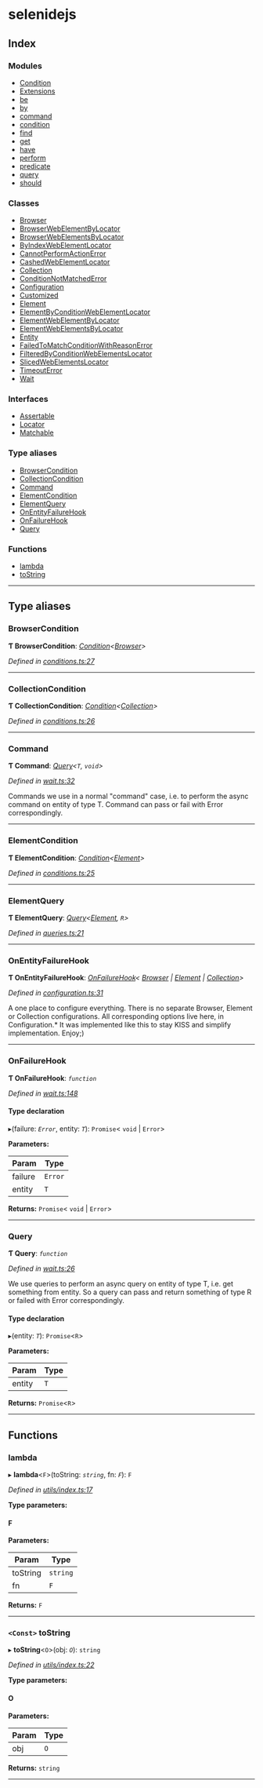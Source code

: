 
#  selenidejs

## Index

### Modules

* [Condition](modules/condition.md)
* [Extensions](modules/extensions.md)
* [be](modules/be.md)
* [by](modules/by.md)
* [command](modules/command.md)
* [condition](modules/condition.md)
* [find](modules/find.md)
* [get](modules/get.md)
* [have](modules/have.md)
* [perform](modules/perform.md)
* [predicate](modules/predicate.md)
* [query](modules/query.md)
* [should](modules/should.md)

### Classes

* [Browser](classes/browser.md)
* [BrowserWebElementByLocator](classes/browserwebelementbylocator.md)
* [BrowserWebElementsByLocator](classes/browserwebelementsbylocator.md)
* [ByIndexWebElementLocator](classes/byindexwebelementlocator.md)
* [CannotPerformActionError](classes/cannotperformactionerror.md)
* [CashedWebElementLocator](classes/cashedwebelementlocator.md)
* [Collection](classes/collection.md)
* [ConditionNotMatchedError](classes/conditionnotmatchederror.md)
* [Configuration](classes/configuration.md)
* [Customized](classes/customized.md)
* [Element](classes/element.md)
* [ElementByConditionWebElementLocator](classes/elementbyconditionwebelementlocator.md)
* [ElementWebElementByLocator](classes/elementwebelementbylocator.md)
* [ElementWebElementsByLocator](classes/elementwebelementsbylocator.md)
* [Entity](classes/entity.md)
* [FailedToMatchConditionWithReasonError](classes/failedtomatchconditionwithreasonerror.md)
* [FilteredByConditionWebElementsLocator](classes/filteredbyconditionwebelementslocator.md)
* [SlicedWebElementsLocator](classes/slicedwebelementslocator.md)
* [TimeoutError](classes/timeouterror.md)
* [Wait](classes/wait.md)

### Interfaces

* [Assertable](interfaces/assertable.md)
* [Locator](interfaces/locator.md)
* [Matchable](interfaces/matchable.md)

### Type aliases

* [BrowserCondition](#browsercondition)
* [CollectionCondition](#collectioncondition)
* [Command](#command)
* [ElementCondition](#elementcondition)
* [ElementQuery](#elementquery)
* [OnEntityFailureHook](#onentityfailurehook)
* [OnFailureHook](#onfailurehook)
* [Query](#query)

### Functions

* [lambda](#lambda)
* [toString](#tostring)

---

## Type aliases

<a id="browsercondition"></a>

###  BrowserCondition

**Ƭ BrowserCondition**: *[Condition](modules/condition.md)<[Browser](classes/browser.md)>*

*Defined in [conditions.ts:27](https://github.com/KnowledgeExpert/selenidejs/blob/master/lib/conditions.ts#L27)*

___
<a id="collectioncondition"></a>

###  CollectionCondition

**Ƭ CollectionCondition**: *[Condition](modules/condition.md)<[Collection](classes/collection.md)>*

*Defined in [conditions.ts:26](https://github.com/KnowledgeExpert/selenidejs/blob/master/lib/conditions.ts#L26)*

___
<a id="command"></a>

###  Command

**Ƭ Command**: *[Query](#query)<`T`, `void`>*

*Defined in [wait.ts:32](https://github.com/KnowledgeExpert/selenidejs/blob/master/lib/wait.ts#L32)*

Commands we use in a normal "command" case, i.e. to perform the async command on entity of type T. Command can pass or fail with Error correspondingly.

___
<a id="elementcondition"></a>

###  ElementCondition

**Ƭ ElementCondition**: *[Condition](modules/condition.md)<[Element](classes/element.md)>*

*Defined in [conditions.ts:25](https://github.com/KnowledgeExpert/selenidejs/blob/master/lib/conditions.ts#L25)*

___
<a id="elementquery"></a>

###  ElementQuery

**Ƭ ElementQuery**: *[Query](#query)<[Element](classes/element.md), `R`>*

*Defined in [queries.ts:21](https://github.com/KnowledgeExpert/selenidejs/blob/master/lib/queries.ts#L21)*

___
<a id="onentityfailurehook"></a>

###  OnEntityFailureHook

**Ƭ OnEntityFailureHook**: *[OnFailureHook](#onfailurehook)< [Browser](classes/browser.md) &#124; [Element](classes/element.md) &#124; [Collection](classes/collection.md)>*

*Defined in [configuration.ts:31](https://github.com/KnowledgeExpert/selenidejs/blob/master/lib/configuration.ts#L31)*

A one place to configure everything. There is no separate Browser, Element or Collection configurations. All corresponding options live here, in Configuration.* It was implemented like this to stay KISS and simplify implementation. Enjoy;)

___
<a id="onfailurehook"></a>

###  OnFailureHook

**Ƭ OnFailureHook**: *`function`*

*Defined in [wait.ts:148](https://github.com/KnowledgeExpert/selenidejs/blob/master/lib/wait.ts#L148)*

#### Type declaration
▸(failure: *`Error`*, entity: *`T`*): `Promise`< `void` &#124; `Error`>

**Parameters:**

| Param | Type |
| ------ | ------ |
| failure | `Error` |
| entity | `T` |

**Returns:** `Promise`< `void` &#124; `Error`>

___
<a id="query"></a>

###  Query

**Ƭ Query**: *`function`*

*Defined in [wait.ts:26](https://github.com/KnowledgeExpert/selenidejs/blob/master/lib/wait.ts#L26)*

We use queries to perform an async query on entity of type T, i.e. get something from entity. So a query can pass and return something of type R or failed with Error correspondingly.

#### Type declaration
▸(entity: *`T`*): `Promise`<`R`>

**Parameters:**

| Param | Type |
| ------ | ------ |
| entity | `T` |

**Returns:** `Promise`<`R`>

___

## Functions

<a id="lambda"></a>

###  lambda

▸ **lambda**<`F`>(toString: *`string`*, fn: *`F`*): `F`

*Defined in [utils/index.ts:17](https://github.com/KnowledgeExpert/selenidejs/blob/master/lib/utils/index.ts#L17)*

**Type parameters:**

#### F 
**Parameters:**

| Param | Type |
| ------ | ------ |
| toString | `string` |
| fn | `F` |

**Returns:** `F`

___
<a id="tostring"></a>

### `<Const>` toString

▸ **toString**<`O`>(obj: *`O`*): `string`

*Defined in [utils/index.ts:22](https://github.com/KnowledgeExpert/selenidejs/blob/master/lib/utils/index.ts#L22)*

**Type parameters:**

#### O 
**Parameters:**

| Param | Type |
| ------ | ------ |
| obj | `O` |

**Returns:** `string`

___

